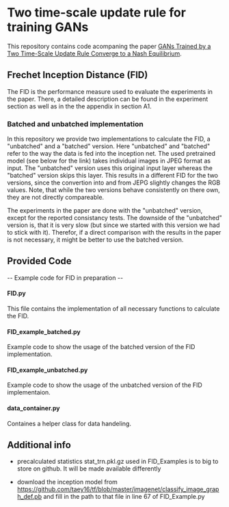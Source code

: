 # Two time-scale update rule for training GANs

This repository contains code acompaning the paper [GANs Trained by a Two Time-Scale Update Rule
Converge to a Nash Equilibrium](https://arxiv.org/abs/1706.08500).

## Frechet Inception Distance (FID)
The FID is the performance measure used to evaluate the experiments in the paper. There, a detailed description can be found 
in the experiment section as well as in the the appendix in section A1. 

### Batched and unbatched implementation
In this repository we provide two implementations to calculate the FID, a "unbatched" and a "batched" version. Here "unbatched" 
and "batched" refer to the way the data is fed into the inception net. The used pretrained model (see below for the link) takes 
individual images in JPEG format as input. The "unbatched" version uses this original input layer whereas the "batched" version
skips this layer. This results in a different FID for the two versions, since the convertion into and from JEPG slightly
changes the RGB values. Note, that while the two versions behave consistently on there own, they are not directly compareable.

The experiments in the paper are done with the "unbatched" version, except for the reported consistancy tests. 
The downside of the "unbatched" version is, that it is very slow (but since we started with this version we had to stick 
with it).  Therefor, if a direct comparison with the results in the paper is not necessary, it might be better to use the
batched version.

## Provided Code

-- Example code for FID in preparation --

#### FID.py
This file contains the implementation of all necessary functions to calculate the FID. 

#### FID_example_batched.py
Example code to show the usage of the batched version of the FID implementation.

#### FID_example_unbatched.py
Example code to show the usage of the unbatched version of the FID implementaion.

#### data_container.py
Containes a helper class for data handeling.

## Additional info 
- precalculated statistics stat_trn.pkl.gz used in FID_Examples is to big to store on github. It will be made available differently 

- download the inception model from https://github.com/taey16/tf/blob/master/imagenet/classify_image_graph_def.pb and fill in the path to that file in line 67 of FID_Example.py
